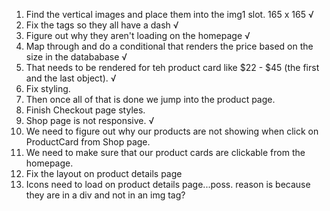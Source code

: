1.  Find the vertical images and place them into the img1 slot. 165 x 165 √
2.  Fix the tags so they all have a dash √
3.  Figure out why they aren't loading on the homepage √
4.  Map through and do a conditional that renders the price based on the size in the datababase √
5.  That needs to be rendered for teh product card like $22 - $45 (the first and the last object). √
6.  Fix styling.
7.  Then once all of that is done we jump into the product page.
8.  Finish Checkout page styles.
9.  Shop page is not responsive. √
10. We need to figure out why our products are not showing when click on ProductCard from Shop page.
11. We need to make sure that our product cards are clickable from the homepage.
12. Fix the layout on product details page
13. Icons need to load on product details page...poss. reason is because they are in a div and not in an img tag? 
